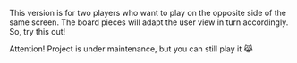 This version is for two players who want to play on the opposite side of the same screen. The board pieces will adapt the user view in turn accordingly.
So, try this out!

Attention! Project is under maintenance, but you can still play it 😹